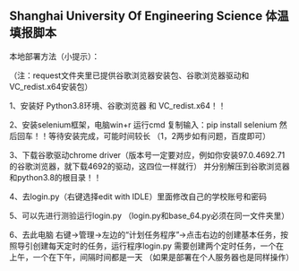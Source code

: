 ## Shanghai University Of Engineering Science 体温填报脚本
本地部署方法（小提示）：

（注：request文件夹里已提供谷歌浏览器安装包、谷歌浏览器驱动和VC_redist.x64安装包）

1、安装好 Python3.8环境、谷歌浏览器 和 VC_redist.x64！！

2、安装selenium框架，电脑win+r 运行cmd 复制输入：pip install selenium 然后回车！！等待安装完成，可能时间较长
（1，2两步如有问题，百度即可）

3、下载谷歌驱动chrome driver（版本号一定要对应，例如你安装97.0.4692.71的谷歌浏览器，就下载4692的驱动，这四位一样就行）
   并分别解压到谷歌浏览器和python3.8的根目录！！ 

4、去login.py（右键选择edit with IDLE）里面修改自己的学校账号和密码

5、可以先进行测验运行login.py （login.py和base_64.py必须在同一文件夹里）

6、去此电脑 右键->管理->左边的“计划任务程序”->点击右边的创建基本任务，按照导引创建每天定时的任务，运行程序login.py
   需要创建两个定时任务，一个在上午，一个在下午，间隔时间都是一天
  （如果是部署在个人服务器也是同样操作）

